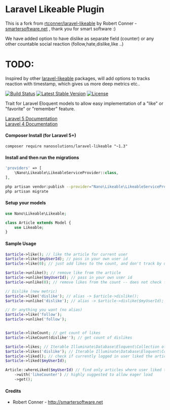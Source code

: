 Laravel Likeable Plugin
============

This is a fork from [rtconner/laravel-likeable](https://github.com/rtconner/laravel-likeable) by Robert Conner - [smartersoftware.net](http://smartersoftware.net) , thank you for smart software :)

We have added option to have dislike as separate field (counter) or any other countable social reaction (follow,hate,dislike,like ..)

# TODO:
   Inspired by other [laravel-likeable](https://github.com/DraperStudio/Laravel-Likeable) packages, will add options to tracks reaction with timestamp, which gives us more deep metrics etc..


[![Build Status](https://travis-ci.org/nanosolutions/laravel-likeable.svg?branch=master)](https://travis-ci.org/nanosolutions/laravel-likeable)
[![Latest Stable Version](https://poser.pugx.org/nanosolutions/laravel-likeable/v/stable.svg)](https://packagist.org/packages/nanosolutions/laravel-likeable)
[![License](https://poser.pugx.org/nanosolutions/laravel-likeable/license.svg)](https://packagist.org/packages/nanosolutions/laravel-likeable)

Trait for Laravel Eloquent models to allow easy implementation of a "like" or "favorite" or "remember" feature.

[Laravel 5 Documentation](https://github.com/nanosolutions/laravel-likeable/tree/laravel-5)  
[Laravel 4 Documentation](https://github.com/nanosolutions/laravel-likeable/tree/laravel-4)

#### Composer Install (for Laravel 5+)

	composer require nanosolutions/laravel-likeable "~1.3"

#### Install and then run the migrations

```php
'providers' => [
	\Nano\Likeable\LikeableServiceProvider::class,
],
```

```bash
php artisan vendor:publish --provider="Nano\Likeable\LikeableServiceProvider" --tag=migrations
php artisan migrate
```

#### Setup your models

```php
use Nano\Likeable\Likeable;

class Article extends Model {
	use Likeable;
}
```

#### Sample Usage

```php
$article->like(); // like the article for current user
$article->like($myUserId); // pass in your own user id
$article->like(0); // just add likes to the count, and don't track by user

$article->unlike(); // remove like from the article
$article->unlike($myUserId); // pass in your own user id
$article->unlike(0); // remove likes from the count -- does not check for user

// Dislike (new metric)
$article->like('dislike'); // alias -> $article->dislike();
$article->unlike('dislike'); // alias -> $article->dislike($myUserId);

// Or anything you want (no alias)
$article->like('follow');
$article->unlike('follow');


$article->likeCount; // get count of likes
$article->likeCount(dislike''); // get count of dislikes

$article->likes; // Iterable Illuminate\Database\Eloquent\Collection of existing likes
$article->likes('dislike'); // Iterable Illuminate\Database\Eloquent\Collection of existing disklikes
$article->liked(); // check if currently logged in user liked the article
$article->liked($myUserId);

Article::whereLiked($myUserId) // find only articles where user liked them
	->with('likeCounter') // highly suggested to allow eager load
	->get();
```

#### Credits

 - Robert Conner - http://smartersoftware.net
